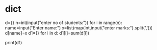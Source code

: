 # dict
d={}
n=int(input("enter no of students:"))
for i in range(n):
    name=input("Enter name:")
    x=list(map(int,input("enter marks:").split(',')))
    d[name]=x
d1={}
for i in d:
      d1[i]=sum(d[i])
    
    
print(d1)

